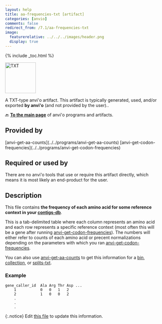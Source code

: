```yaml
---
layout: help
title: aa-frequencies-txt [artifact]
categories: [anvio]
comments: false
redirect_from: /7.1/aa-frequencies-txt
image:
  featurerelative: ../../../images/header.png
  display: true
---
```



{% include _toc.html %}


<img src="../../images/icons/TXT.png" alt="TXT" style="width:100px; border:none" />

A TXT-type anvi'o artifact. This artifact is typically generated, used, and/or exported **by anvi'o** (and not provided by the user)..

🔙 **[To the main page](../../)** of anvi'o programs and artifacts.

## Provided by


<p style="text-align: left" markdown="1"><span class="artifact-p">[anvi-get-aa-counts](../../programs/anvi-get-aa-counts)</span> <span class="artifact-p">[anvi-get-codon-frequencies](../../programs/anvi-get-codon-frequencies)</span></p>


## Required or used by


There are no anvi'o tools that use or require this artifact directly, which means it is most likely an end-product for the user.


## Description

This file contains **the frequency of each amino acid for some reference context in your <span class="artifact-n">[contigs-db](/help/7.1/artifacts/contigs-db)</span>**.  

This is a tab-delimited table where each column represents an amino acid and each row represents a specific reference context (most often this will be a gene after running <span class="artifact-n">[anvi-get-codon-frequencies](/help/7.1/programs/anvi-get-codon-frequencies)</span>). The numbers will either refer to counts of each amino acid or precent normalizations depending on the parameters with which you ran <span class="artifact-n">[anvi-get-codon-frequencies](/help/7.1/programs/anvi-get-codon-frequencies)</span>. 

You can also use <span class="artifact-n">[anvi-get-aa-counts](/help/7.1/programs/anvi-get-aa-counts)</span> to get this information for a <span class="artifact-n">[bin](/help/7.1/artifacts/bin)</span>, <span class="artifact-n">[collection](/help/7.1/artifacts/collection)</span>, or <span class="artifact-n">[splits-txt](/help/7.1/artifacts/splits-txt)</span>. 

### Example

    gene_caller_id  Ala Arg Thr Asp ...
        1           0   0   1   2
        2           1   0   0   2
        .
        .
        .


{:.notice}
Edit [this file](https://github.com/merenlab/anvio/tree/master/anvio/docs/artifacts/aa-frequencies-txt.md) to update this information.

